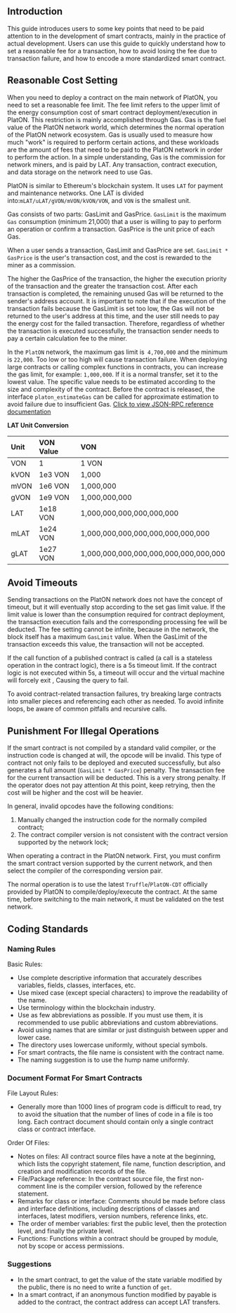 ## Introduction 

This guide introduces users to some key points that need to be paid attention to in the development of smart contracts, mainly in the practice of actual development. Users can use this guide to quickly understand how to set a reasonable fee for a transaction, how to avoid losing the fee due to transaction failure, and how to encode a more standardized smart contract.


## Reasonable Cost Setting

When you need to deploy a contract on the main network of PlatON, you need to set a reasonable fee limit. The fee limit refers to the upper limit of the energy consumption cost of smart contract deployment/execution in PlatON. This restriction is mainly accomplished through Gas. Gas is the fuel value of the PlatON network world, which determines the normal operation of the PlatON network ecosystem. Gas is usually used to measure how much "work" is required to perform certain actions, and these workloads are the amount of fees that need to be paid to the PlatON network in order to perform the action. In a simple understanding, Gas is the commission for network miners, and is paid by LAT. Any transaction, contract execution, and data storage on the network need to use Gas.

PlatON is similar to Ethereum's blockchain system. It uses `LAT` for payment and maintenance networks. One LAT is divided into:`mLAT/uLAT/gVON/mVON/kVON/VON`, and `VON` is the smallest unit.

Gas consists of two parts: GasLimit and GasPrice. `GasLimit` is the maximum` Gas` consumption (minimum 21,000) that a user is willing to pay to perform an operation or confirm a transaction. GasPrice is the unit price of each Gas.

When a user sends a transaction, GasLimit and GasPrice are set. `GasLimit * GasPrice` is the user's transaction cost, and the cost is rewarded to the miner as a commission.

The higher the GasPrice of the transaction, the higher the execution priority of the transaction and the greater the transaction cost. After each transaction is completed, the remaining unused Gas will be returned to the sender's address account. It is important to note that if the execution of the transaction fails because the GasLimit is set too low, the Gas will not be returned to the user's address at this time, and the user still needs to pay the energy cost for the failed transaction. Therefore, regardless of whether the transaction is executed successfully, the transaction sender needs to pay a certain calculation fee to the miner.

In the `PlatON` network, the maximum gas limit is` 4,700,000` and the minimum is `22,000`. Too low or too high will cause transaction failure. When deploying large contracts or calling complex functions in contracts, you can increase the gas limit, for example: `1,000,000`. If it is a normal transfer, set it to the lowest value. The specific value needs to be estimated according to the size and complexity of the contract. Before the contract is released, the interface `platon_estimateGas` can be called for approximate estimation to avoid failure due to insufficient Gas. [Click to view JSON-RPC reference documentation](https://github.com/PlatONnetwork/Docs/blob/master/en-us/Development/%5BEnglish%5D-JSONRPC-SDK.md)

**LAT Unit Conversion**

| Unit | VON Value | VON |
|:---|:---|:---|
| VON | 1 | 1 VON |
| kVON | 1e3 VON | 1,000  |
| mVON | 1e6 VON | 1,000,000 |
| gVON | 1e9 VON | 1,000,000,000 |
| LAT | 1e18 VON | 1,000,000,000,000,000,000 |
| mLAT | 1e24 VON | 1,000,000,000,000,000,000,000,000 |
| gLAT | 1e27 VON | 1,000,000,000,000,000,000,000,000,000 |

## Avoid Timeouts 

Sending transactions on the PlatON network does not have the concept of timeout, but it will eventually stop according to the set gas limit value. If the limit value is lower than the consumption required for contract deployment, the transaction execution fails and the corresponding processing fee will be deducted. The fee setting cannot be infinite, because in the network, the block itself has a maximum `GasLimit` value. When the GasLimit of the transaction exceeds this value, the transaction will not be accepted.

If the call function of a published contract is called (a call is a stateless operation in the contract logic), there is a 5s timeout limit. If the contract logic is not executed within 5s, a timeout will occur and the virtual machine will forcely exit , Causing the query to fail.

To avoid contract-related transaction failures, try breaking large contracts into smaller pieces and referencing each other as needed. To avoid infinite loops, be aware of common pitfalls and recursive calls.

## Punishment For Illegal Operations

If the smart contract is not compiled by a standard valid compiler, or the instruction code is changed at will, the opcode will be invalid. This type of contract not only fails to be deployed and executed successfully, but also generates a full amount (`GasLimit * GasPrice`) penalty. The transaction fee for the current transaction will be deducted. This is a very strong penalty. If the operator does not pay attention At this point, keep retrying, then the cost will be higher and the cost will be heavier.

In general, invalid opcodes have the following conditions:

1. Manually changed the instruction code for the normally compiled contract;
2. The contract compiler version is not consistent with the contract version supported by the network lock;

When operating a contract in the PlatON network. First, you must confirm the smart contract version supported by the current network, and then select the compiler of the corresponding version pair.

The normal operation is to use the latest `Truffle`/`PlatON-CDT` officially provided by PlatON to compile/deploy/execute the contract. At the same time, before switching to the main network, it must be validated on the test network.


## Coding Standards

### Naming Rules

Basic Rules:

* Use complete descriptive information that accurately describes variables, fields, classes, interfaces, etc.
* Use mixed case (except special characters) to improve the readability of the name.
* Use terminology within the blockchain industry.
* Use as few abbreviations as possible. If you must use them, it is recommended to use public abbreviations and custom abbreviations.
* Avoid using names that are similar or just distinguish between upper and lower case.
* The directory uses lowercase uniformly, without special symbols.
* For smart contracts, the file name is consistent with the contract name.
* The naming suggestion is to use the hump name uniformly.


### Document Format For Smart Contracts
 
File Layout Rules:
 
* Generally more than 1000 lines of program code is difficult to read, try to avoid the situation that the number of lines of code in a file is too long. Each contract document should contain only a single contract class or contract interface.

Order Of Files:

* Notes on files: All contract source files have a note at the beginning, which lists the copyright statement, file name, function description, and creation and modification records of the file.
* File/Package reference: In the contract source file, the first non-comment line is the compiler version, followed by the reference statement.
* Remarks for class or interface: Comments should be made before class and interface definitions, including descriptions of classes and interfaces, latest modifiers, version numbers, reference links, etc.
* The order of member variables: first the public level, then the protection level, and finally the private level.
* Functions: Functions within a contract should be grouped by module, not by scope or access permissions.


### Suggestions

* In the smart contract, to get the value of the state variable modified by the public, there is no need to write a function of `get`.
* In a smart contract, if an anonymous function modified by payable is added to the contract, the contract address can accept LAT transfers.


















